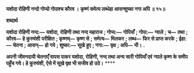 **यशोदा रोहिणी नन्दो गोप्यो गोपाश्च कौरव ।** **कृष्णं समेत्य लब्धेहा आसन्शुष्का नगा अपि ॥ १५॥** 

**शब्दार्थ** 

**यशोदा रोहिणी नन्द:—** **यशोदा, रोहिणी तथा नन्द महाराज** **; गोप्य:—** **गोपियाँ** **; गोपा:—** **ग्वाले** **; च—** **तथा** **; कौरव—** **हे कुरुवंशी** **परीक्षित** **; कृष्णम्—** **कृष्ण से** **; समेत्य—** **मिलकर** **; लब्ध—** **फिर से प्राप्त करके** **; ईहा:—** **चेतना** **; आसन्—** **हो गये** **; शुष्का:—** **सूखे** **हुए** **; नगा:—** **वृक्ष** **; अपि—** **भी।** **.** 

**अपनी जीवनदायी चेतनाएँ वापस पाकर यशोदा, रोहिणी, नन्द तथा अन्य सारी गोपियाँ एवं** **ग्वाले कृष्ण के समीप पहुँच गये। हे कुरुवंशी, ऐसे में सूखे वृक्ष भी सजीव हो उठे।** **** 